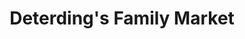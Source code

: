 ---
title: "Deterding's Family Market"
url: /lindenwold/deterdings-family-market/
shop: supermarket
---